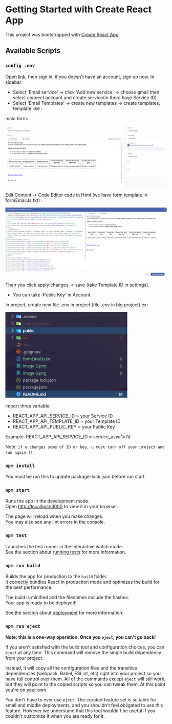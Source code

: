 # Getting Started with Create React App

This project was bootstrapped with [Create React App](https://github.com/facebook/create-react-app).

## Available Scripts

### `config .env`
Open [link](https://dashboard.emailjs.com/sign-in), then sign in, if you doesn't have an account, sign up now. 
In sidebar:
 - Select 'Email service' -> click 'Add new service' -> choose gmail then select connect account and create service(in there have Service ID)
 - Select 'Email Templates' -> create new templates -> create templates, template like :

 main form: 

![alt text](image/image1.png)

 Edit Content -> Code Editor code in Html (we have form template in formEmailJs.txt) :

![alt text](image/image.png)

Then you click apply changes -> save (take Template ID in settings).

 - You can take 'Public Key' in  Account. 

In project, create new file .env in project (file .env in big project) ex: 

![alt text](image/project.png)

import three variable: 

 - REACT_APP_API_SERVICE_ID = your Service ID
 - REACT_APP_API_TEMPLATE_ID = your Template ID 
 - REACT_APP_API_PUBLIC_KEY =  your Public Key
 
 Example: REACT_APP_API_SERVICE_ID = service_aswr1v7d

 Note: `if u changes some of ID or key, u must turn off your project and run again !!!`


### `npm install`
You must be run this to update package-lock.json before run start

### `npm start`

Runs the app in the development mode.\
Open [http://localhost:3000](http://localhost:3000) to view it in your browser.

The page will reload when you make changes.\
You may also see any lint errors in the console.

### `npm test`

Launches the test runner in the interactive watch mode.\
See the section about [running tests](https://facebook.github.io/create-react-app/docs/running-tests) for more information.

### `npm run build`

Builds the app for production to the `build` folder.\
It correctly bundles React in production mode and optimizes the build for the best performance.

The build is minified and the filenames include the hashes.\
Your app is ready to be deployed!

See the section about [deployment](https://facebook.github.io/create-react-app/docs/deployment) for more information.

### `npm run eject`

**Note: this is a one-way operation. Once you `eject`, you can't go back!**

If you aren't satisfied with the build tool and configuration choices, you can `eject` at any time. This command will remove the single build dependency from your project.

Instead, it will copy all the configuration files and the transitive dependencies (webpack, Babel, ESLint, etc) right into your project so you have full control over them. All of the commands except `eject` will still work, but they will point to the copied scripts so you can tweak them. At this point you're on your own.

You don't have to ever use `eject`. The curated feature set is suitable for small and middle deployments, and you shouldn't feel obligated to use this feature. However we understand that this tool wouldn't be useful if you couldn't customize it when you are ready for it.

